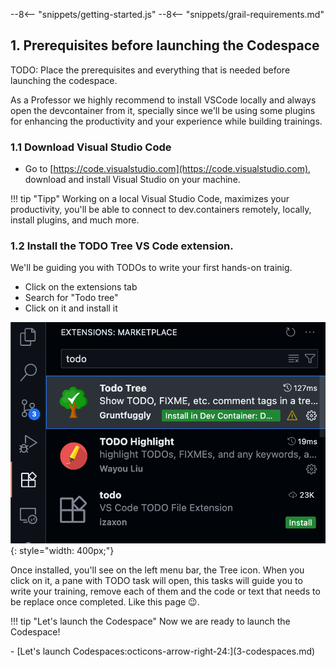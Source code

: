 --8<-- "snippets/getting-started.js"
--8<-- "snippets/grail-requirements.md"

## 1. Prerequisites before launching the Codespace

TODO: Place the prerequisites and everything that is needed before launching the codespace. 

As a Professor we highly recommend to install VSCode locally and always open the devcontainer from it, specially since we'll be using some plugins for enhancing the productivity and your experience while building trainings. 


### 1.1 Download Visual Studio Code

- Go to  [https://code.visualstudio.com](https://code.visualstudio.com), download and install Visual Studio on your machine. 


!!! tip "Tipp"
    Working on a local Visual Studio Code, maximizes your productivity, you'll be able to connect to dev.containers remotely, locally, install plugins, and much more.


### 1.2 Install the TODO Tree VS Code extension. 

We'll be guiding you with TODOs to write your first hands-on trainig.
- Click on the extensions tab
- Search for "Todo tree"
- Click on it and install it

![todo](img/todo.png){: style="width: 400px;"}

Once installed, you'll see on the left menu bar, the Tree icon. When you click on it, a pane with TODO task will open, this tasks will guide you to write your training, remove each of them and the code or text that needs to be replace once completed. Like this page 😉. 

!!! tip "Let's launch the Codespace"
    Now we are ready to launch the Codespace! 


<div class="grid cards" markdown>
- [Let's launch Codespaces:octicons-arrow-right-24:](3-codespaces.md)
</div>
